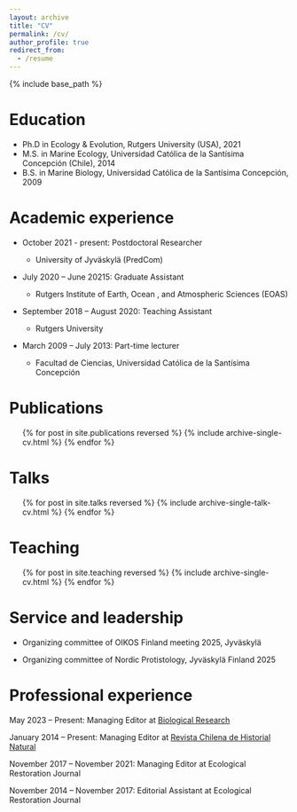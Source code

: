 ```yaml
---
layout: archive
title: "CV"
permalink: /cv/
author_profile: true
redirect_from:
  - /resume
---
```


{% include base_path %}

Education
======
* Ph.D in Ecology & Evolution, Rutgers University (USA), 2021
* M.S. in Marine Ecology, Universidad Católica de la Santísima Concepción (Chile), 2014
* B.S. in Marine Biology, Universidad Católica de la Santísima Concepción, 2009

Academic experience
======
* October 2021 - present: Postdoctoral Researcher
  * University of Jyväskylä (PredCom)
  
* July 2020 – June 20215: Graduate Assistant
  * Rutgers Institute of Earth, Ocean , and Atmospheric Sciences (EOAS)

* September 2018 – August 2020: Teaching Assistant
  * Rutgers University
  
* March 2009 – July 2013: Part-time lecturer
  * Facultad de Ciencias, Universidad Católica de la Santísima Concepción
  

Publications
======
  <ul>{% for post in site.publications reversed %}
    {% include archive-single-cv.html %}
  {% endfor %}</ul>
  
Talks
======
  <ul>{% for post in site.talks reversed %}
    {% include archive-single-talk-cv.html  %}
  {% endfor %}</ul>
  
Teaching
======
  <ul>{% for post in site.teaching reversed %}
    {% include archive-single-cv.html %}
  {% endfor %}</ul>
  
Service and leadership
======
* Organizing committee of OIKOS Finland meeting 2025, Jyväskylä

* Organizing committee of Nordic Protistology, Jyväskylä Finland 2025

Professional experience
======

May 2023 – Present: Managing Editor at <a href='https://biolres.biomedcentral.com/'> Biological Research</a>

January 2014 – Present: Managing Editor at <a href='https://revchilhistnat.biomedcentral.com/'> Revista Chilena de Historial Natural</a>

November 2017 – November 2021: Managing Editor at Ecological Restoration Journal

November 2014 – November 2017: Editorial Assistant at Ecological Restoration Journal